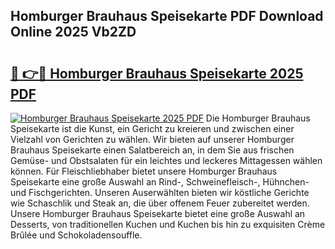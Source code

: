 ## Homburger Brauhaus Speisekarte PDF Download Online 2025 Vb2ZD

# <h2><a href="http://gccld4n.nevu.top/?p=Homburger+Brauhaus+Speisekarte">🔗 👉🔴 Homburger Brauhaus Speisekarte 2025 PDF</a></h2>

[![Homburger Brauhaus Speisekarte 2025 PDF](https://i.imgur.com/dBaPXMq.png)](http://gccld4n.nevu.top/?p=Homburger+Brauhaus+Speisekarte)
Die Homburger Brauhaus Speisekarte ist die Kunst, ein Gericht zu kreieren und zwischen einer Vielzahl von Gerichten zu wählen. Wir bieten auf unserer Homburger Brauhaus Speisekarte einen Salatbereich an, in dem Sie aus frischen Gemüse- und Obstsalaten für ein leichtes und leckeres Mittagessen wählen können. Für Fleischliebhaber bietet unsere Homburger Brauhaus Speisekarte eine große Auswahl an Rind-, Schweinefleisch-, Hühnchen- und Fischgerichten. Unseren Auserwählten bieten wir köstliche Gerichte wie Schaschlik und Steak an, die über offenem Feuer zubereitet werden. Unsere Homburger Brauhaus Speisekarte bietet eine große Auswahl an Desserts, von traditionellen Kuchen und Kuchen bis hin zu exquisiten Crème Brûlée und Schokoladensouffle.
